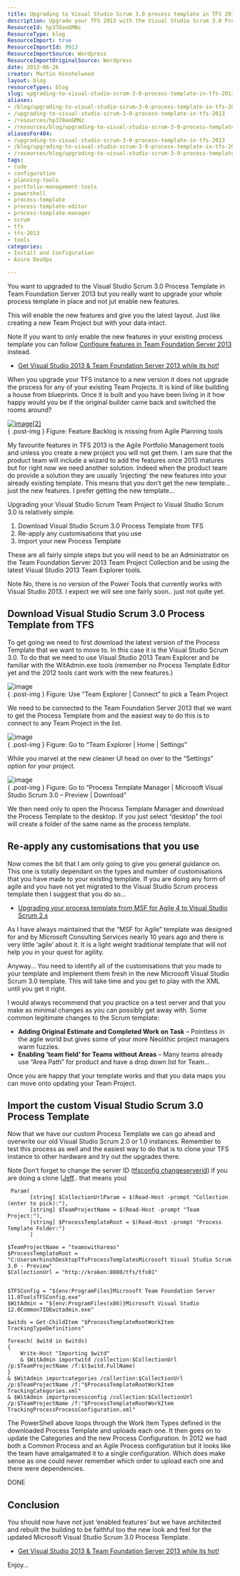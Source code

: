 ```yaml
---
title: Upgrading to Visual Studio Scrum 3.0 process template in TFS 2013
description: Upgrade your TFS 2013 with the Visual Studio Scrum 3.0 Process Template. Follow our simple steps to enhance your project management and agile practices!
ResourceId: hp378aoGMNz
ResourceType: blog
ResourceImport: true
ResourceImportId: 9913
ResourceImportSource: Wordpress
ResourceImportOriginalSource: Wordpress
date: 2013-06-26
creator: Martin Hinshelwood
layout: blog
resourceTypes: blog
slug: upgrading-to-visual-studio-scrum-3-0-process-template-in-tfs-2013
aliases:
- /blog/upgrading-to-visual-studio-scrum-3-0-process-template-in-tfs-2013
- /upgrading-to-visual-studio-scrum-3-0-process-template-in-tfs-2013
- /resources/hp378aoGMNz
- /resources/blog/upgrading-to-visual-studio-scrum-3-0-process-template-in-tfs-2013
aliasesFor404:
- /upgrading-to-visual-studio-scrum-3-0-process-template-in-tfs-2013
- /blog/upgrading-to-visual-studio-scrum-3-0-process-template-in-tfs-2013
- /resources/blog/upgrading-to-visual-studio-scrum-3-0-process-template-in-tfs-2013
tags:
- code
- configuration
- planning-tools
- portfolio-management-tools
- powershell
- process-template
- process-template-editor
- process-template-manager
- scrum
- tfs
- tfs-2013
- tools
categories:
- Install and Configuration
- Azure DevOps

---
```

You want to upgraded to the Visual Studio Scrum 3.0 Process Template in Team Foundation Server 2013 but you really want to upgrade your whole process template in place and not jut enable new features.

This will enable the new features and give you the latest layout. Just like creating a new Team Project but with your data intact.

Note If you want to only enable the new features in your existing process template you can follow [Configure features in Team Foundation Server 2013](http://nkdagility.com/configure-features-in-team-foundation-server-2013/) instead.

- [Get Visual Studio 2013 & Team Foundation Server 2013 while its hot!](http://nkdagility.com/get-visual-studio-2013-team-foundation-server-while-its-hot/)

When you upgrade your TFS instance to a new version it does not upgrade the process for any of your existing Team Projects. It is kind of like building a house from blueprints. Once it is built and you have been living in it how happy would you be if the original builder came back and switched the rooms around?

[![image[2]](images/image2_thumb-1-1.png "image[2]")](http://nkdagility.com/files/2013/06/image210.png)  
{ .post-img }
Figure: Feature Backlog is missing from Agile Planning tools

My favourite features in TFS 2013 is the Agile Portfolio Management tools and unless you create a new project you will not get them. I am sure that the product team will include a wizard to add the features once 2013 matures but for right now we need another solution. Indeed when the product team do provide a solution they are usually ‘injecting’ the new features into your already existing template. This means that you don’t get the new template… just the new features. I prefer getting the new template…

Upgrading your Visual Studio Scrum Team Project to Visual Studio Scrum 3.0 is relatively simple.

1. Download Visual Studio Scrum 3.0 Process Template from TFS
2. Re-apply any customisations that you use
3. Import your new Process Template

These are all fairly simple steps but you will need to be an Administrator on the Team Foundation Server 2013 Team Project Collection and be using the latest Visual Studio 2013 Team Explorer tools.

Note No, there is no version of the Power Tools that currently works with Visual Studio 2013. I expect we will see one fairly soon.. just not quite yet.

## Download Visual Studio Scrum 3.0 Process Template from TFS

To get going we need to first download the latest version of the Process Template that we want to move to. In this case it is the Visual Studio Scrum 3.0. To do that we need to use Visual Studio 2013 Team Explorer and be familiar with the WitAdmin.exe tools (remember no Process Template Editor yet and the 2012 tools cant work with the new features.)

![image](images/image47-2-2.png "image")  
{ .post-img }
Figure: Use “Team Explorer | Connect” to pick a Team Project

We need to be connected to the Team Foundation Server 2013 that we want to get the Process Template from and the easiest way to do this is to connect to any Team Project in the list.

![image](images/image48-3-3.png "image")  
{ .post-img }
Figure: Go to “Team Explorer | Home | Settings”

While you marvel at the new cleaner UI head on over to the “Settings” option for your project.

![image](images/image49-4-4.png "image")  
{ .post-img }
Figure: Go to “Process Template Manager | Microsoft Visual Studio Scrum 3.0 – Preview | Download”

We then need only to open the Process Template Manager and download the Process Template to the desktop. If you just select “desktop” the tool will create a folder of the same name as the process template.

## Re-apply any customisations that you use

Now comes the bit that I am only going to give you general guidance on. This one is totally dependant on the types and number of customisations that you have made to your existing template. If you are doing any form of agile and you have not yet migrated to the Visual Studio Scrum process template then I suggest that you do so…

- [Upgrading your process template from MSF for Agile 4 to Visual Studio Scrum 2.x](http://nkdagility.com/upgrading-your-process-template-from-msf-for-agile-4-to-visual-studio-scrum-2-x/ "Upgrading your process template from MSF for Agile 4 to Visual Studio Scrum 2.x")

As I have always maintained that the “MSF for Agile” template was designed for and by Microsoft Consulting Services nearly 10 years ago and there is very little ‘agile’ about it. It is a light weight traditional template that will not help you in your quest for agility.

Anyway… You need to identify all of the customisations that you made to your template and implement them fresh in the new Microsoft Visual Studio Scrum 3.0 template. This will take time and you get to play with the XML until you get it right.

I would always recommend that you practice on a test server and that you make as minimal changes as you can possibly get away with. Some common legitimate changes to the Scrum template:

- **Adding Original Estimate and Completed Work on Task** – Pointless in the agile world but gives some of your more Neolithic project managers warm fuzzies.
- **Enabling ‘team field’ for Teams without Areas** – Many teams already use “Area Path” for product and have a drop down list for Team…

Once you are happy that your template works and that you data maps you can move onto updating your Team Project.

## Import the custom Visual Studio Scrum 3.0 Process Template

Now that we have our custom Process Template we can go ahead and overwrite our old Visual Studio Scrum 2.0 or 1.0 instances. Remember to test this process as well and the easiest way to do that is to clone your TFS instance to other hardware and try out the upgrades there.

Note Don’t forget to change the server ID ([tfsconfig changeserverid](http://msdn.microsoft.com/en-us/library/vstudio/ee349259.aspx)) if you are doing a clone ([Jeff](https://twitter.com/tfsjeff).. that means you)

```
 Param(
       [string] $CollectionUrlParam = $(Read-Host -prompt "Collection (enter to pick):"),
       [string] $TeamProjectName = $(Read-Host -prompt "Team Project:"),
       [string] $ProcessTemplateRoot = $(Read-Host -prompt "Process Template Folder:")
       )

$TeamProjectName = "teamswithareas"
$ProcessTemplateRoot = "C:UsersmrhinshDesktopTfsProcessTemplatesMicrosoft Visual Studio Scrum 3.0 - Preview"
$CollectionUrl = "http://kraken:8080/tfs/tfs01"


$TFSConfig = "${env:ProgramFiles}Microsoft Team Foundation Server 11.0ToolsTFSConfig.exe"
$WitAdmin = "${env:ProgramFiles(x86)}Microsoft Visual Studio 12.0Common7IDEwitadmin.exe"

$witds = Get-ChildItem "$ProcessTemplateRootWorkItem TrackingTypeDefinitions"

foreach( $witd in $witds)
{
    Write-Host "Importing $witd"
    & $WitAdmin importwitd /collection:$CollectionUrl /p:$TeamProjectName /f:$($witd.FullName)
}
& $WitAdmin importcategories /collection:$CollectionUrl /p:$TeamProjectName /f:"$ProcessTemplateRootWorkItem TrackingCategories.xml"
& $WitAdmin importprocessconfig /collection:$CollectionUrl /p:$TeamProjectName /f:"$ProcessTemplateRootWorkItem TrackingProcessProcessConfiguration.xml"
```

The PowerShell above loops through the Work Item Types defined in the downloaded Process Template and uploads each one. It then goes on to update the Categories and the new Process Configuration. In 2012 we had both a Common Process and an Agile Process configuration but it looks like the team have amalgamated it to a single configuration. Which does make sense as one could never remember which order to upload each one and there were dependencies.

DONE

## Conclusion

You should now have not just ‘enabled features’ but we have architected and rebuilt the building to be faithful too the new look and feel for the updated Microsoft Visual Studio Scrum 3.0 Process Template.

- [Get Visual Studio 2013 & Team Foundation Server 2013 while its hot!](http://nkdagility.com/get-visual-studio-2013-team-foundation-server-while-its-hot/)

Enjoy…
